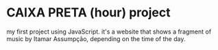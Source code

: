 <h1>CAIXA PRETA (hour) project</h1>

my first project using JavaScript. it's a website that shows a fragment of music by Itamar Assumpção, depending on the time of the day.
